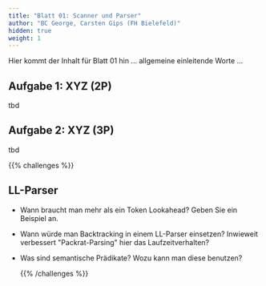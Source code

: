 ```yaml
---
title: "Blatt 01: Scanner und Parser"
author: "BC George, Carsten Gips (FH Bielefeld)"
hidden: true
weight: 1
---
```



Hier kommt der Inhalt für Blatt 01 hin ... allgemeine einleitende Worte ...

## Aufgabe 1: XYZ (2P)

tbd

## Aufgabe 2: XYZ (3P)

tbd



{{% challenges %}}
## LL-Parser

* Wann braucht man mehr als ein Token Lookahead? Geben Sie ein Beispiel an.

*   Wann würde man Backtracking in einem LL-Parser einsetzen? Inwieweit
    verbessert "Packrat-Parsing" hier das Laufzeitverhalten?
    
* Was sind semantische Prädikate? Wozu kann man diese benutzen?

  

  {{% /challenges %}}